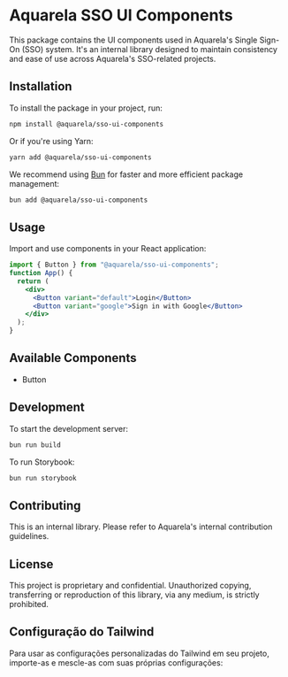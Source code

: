 # Aquarela SSO UI Components

This package contains the UI components used in Aquarela's Single Sign-On (SSO) system. It's an internal library designed to maintain consistency and ease of use across Aquarela's SSO-related projects.

## Installation

To install the package in your project, run:

```bash
npm install @aquarela/sso-ui-components
```

Or if you're using Yarn:

```bash
yarn add @aquarela/sso-ui-components
```

We recommend using [Bun](https://bun.sh/) for faster and more efficient package management:

```bash
bun add @aquarela/sso-ui-components
```

## Usage

Import and use components in your React application:

```jsx
import { Button } from "@aquarela/sso-ui-components";
function App() {
  return (
    <div>
      <Button variant="default">Login</Button>
      <Button variant="google">Sign in with Google</Button>
    </div>
  );
}
```

## Available Components

- Button

## Development

To start the development server:

```bash
bun run build
```

To run Storybook:

```bash
bun run storybook
```

## Contributing

This is an internal library. Please refer to Aquarela's internal contribution guidelines.

## License

This project is proprietary and confidential. Unauthorized copying, transferring or reproduction of this library, via any medium, is strictly prohibited.

## Configuração do Tailwind

Para usar as configurações personalizadas do Tailwind em seu projeto, importe-as e mescle-as com suas próprias configurações:
